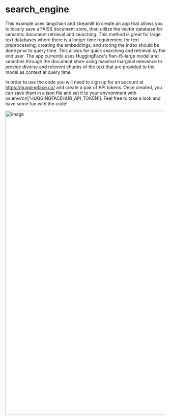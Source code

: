 # search_engine
This example uses langchain and streamlit to create an app that allows you to locally save a FAISS document store, then utilize the vector database for semantic document retrieval and searching. This method is great for large text databases where there is a longer time requirement for text preprocessing, creating the embeddings, and storing the index should be done prior to query time. This allows for quick searching and retrieval by the end user. The app currently uses HuggingFace's flan-t5-large model and searches through the document store using maximal marginal relevence to provide diverse and relevent chunks of the text that are provided to the model as context at query time.

In order to use the code you will need to sign up for an account at <a href="https://huggingface.co/">https://huggingface.co/</a> and create a pair of API tokens. Once created, you can save them in a json file and set it to your environment with os.environ['HUGGINGFACEHUB_API_TOKEN']. Feel free to take a look and have some fun with the code!

<img width="956" alt="image" src="https://github.com/DylanRowe4/langchain_examples/assets/43864012/db5af724-0cc2-4a53-b2a7-8cd5dd5368b1">

